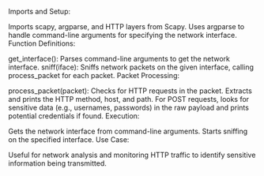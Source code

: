 Imports and Setup:

Imports scapy, argparse, and HTTP layers from Scapy.
Uses argparse to handle command-line arguments for specifying the network interface.
Function Definitions:

get_interface(): Parses command-line arguments to get the network interface.
sniff(iface): Sniffs network packets on the given interface, calling process_packet for each packet.
Packet Processing:

process_packet(packet):
Checks for HTTP requests in the packet.
Extracts and prints the HTTP method, host, and path.
For POST requests, looks for sensitive data (e.g., usernames, passwords) in the raw payload and prints potential credentials if found.
Execution:

Gets the network interface from command-line arguments.
Starts sniffing on the specified interface.
Use Case:

Useful for network analysis and monitoring HTTP traffic to identify sensitive information being transmitted.
